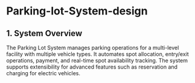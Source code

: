# Parking-lot-System-design

## 1. System Overview
The Parking Lot System manages parking operations for a multi-level facility with multiple vehicle types. It automates spot allocation, entry/exit operations, payment, and real-time spot availability tracking. The system supports extensibility for advanced features such as reservation and charging for electric vehicles.
